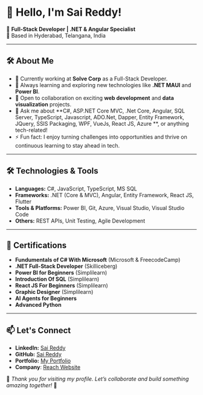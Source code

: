 # 👋 Hello, I'm Sai Reddy! 

🎯 **Full-Stack Developer | .NET & Angular Specialist**  
📍 Based in Hyderabad, Telangana, India 






---
## 🛠️ About Me
- 🔭 Currently working at **Solve Corp** as a Full-Stack Developer.
- 🌱 Always learning and exploring new technologies like **.NET MAUI** and **Power BI**.
- 👯 Open to collaboration on exciting **web development** and **data visualization** projects.
- 💬 Ask me about **C#, ASP.NET Core MVC, .Net Core, Angular, SQL Server, TypeScript, Javascript, ADO.Net, Dapper, Entity Framework, JQuery, SSIS Packaging, WPF, VueJs, React JS, Azure **, or anything tech-related!
- ⚡ Fun fact: I enjoy turning challenges into opportunities and thrive on continuous learning to stay ahead in tech.

---

## 🛠️ Technologies & Tools
- **Languages:** C#, JavaScript, TypeScript, MS SQL
- **Frameworks:** .NET (Core & MVC), Angular, Entity Framework, React JS, Flutter
- **Tools & Platforms:** Power BI, Git, Azure, Visual Studio, Visual Studio Code
- **Others:** REST APIs, Unit Testing, Agile Development

---


## 🏅 Certifications
- **Fundumentals of C# With Microsoft** (Microsoft & FreecodeCamp)  
- **.NET Full-Stack Developer** (Skilliceberg)
- **Power BI for Beginners** (Simplilearn)  
- **Introduction Of SQL** (Simplilearn)
- **React JS For Beginners** (Simplilearn)
- **Graphic Designer** (Simplilearn)
- **AI Agents for Beginners**
- **Advanced Python** 
  


---

## 📫 Let's Connect
- **LinkedIn:** [Sai Reddy](www.linkedin.com/in/saireddy-dotnetfs)
- **GitHub:** [Sai Reddy](https://github.com/SaiReddyA)
- **Portfolio:** [My Portfolio](https://saireddysr.netlify.app/)  
- **Company**: [Reach Website](https://srsoftwaresolutions.netlify.app)  
 

🌟 *Thank you for visiting my profile. Let’s collaborate and build something amazing together!* 🚀

